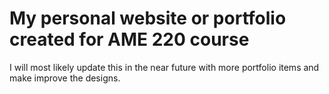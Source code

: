 # My personal website or portfolio created for AME 220 course
I will most likely update this in the near future with more portfolio items and make improve the designs.
